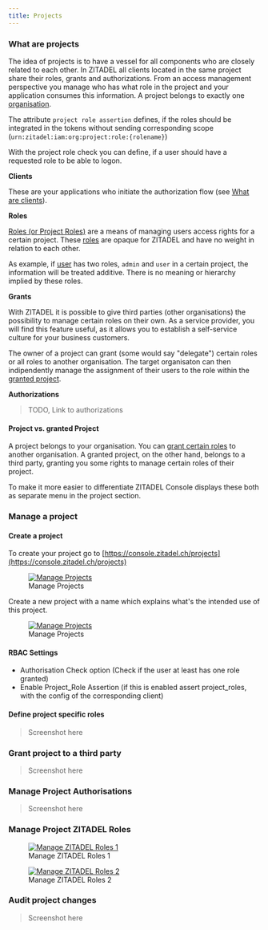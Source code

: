 ```yaml
---
title: Projects
---
```


### What are projects

The idea of projects is to have a vessel for all components who are closely related to each other.
In ZITADEL all clients located in the same project share their roles, grants and authorizations.
From an access management perspective you manage who has what role in the project and your application consumes this information. A project belongs to exactly one [organisation](administrate#Organisations).

The attribute `project role assertion` defines, if the roles should be integrated in the tokens without sending corresponding scope (`urn:zitadel:iam:org:project:role:{rolename}`)

With the project role check you can define, if a user should have a requested role to be able to logon.

**Clients**

These are your applications who initiate the authorization flow (see  [What are clients](administrate#What_are_clients)). 

**Roles**

[Roles (or Project Roles)](administrate#Roles) are a means of managing users access rights for a certain project. These [roles](administrate#Roles) are opaque for ZITADEL and have no weight in relation to each other. 

As example, if [user](administrate#Users) has two roles, `admin` and `user` in a certain project, the information will be treated additive. There is no meaning or hierarchy implied by these roles.

**Grants**

With ZITADEL it is possible to give third parties (other organisations) the possibility to manage certain roles on their own. As a service provider, you will find this feature useful, as it allows you to establish a self-service culture for your business customers.

The owner of a project can grant (some would say "delegate") certain roles or all roles to another organisation. The target organisaton can then indipendently manage the assignment of their users to  the role within the [granted project](administrate#Project_vs_granted_Project).

**Authorizations**

> TODO, Link to authorizations

#### Project vs. granted Project

A project belongs to your organisation. You can [grant certain roles](administrate#Grant_project_to_a_third_party) to another organisation. A granted project, on the other hand, belongs to a third party, granting you some rights to manage certain roles of their project. 

To make it more easier to differentiate ZITADEL Console displays these both as separate menu in the project section.

### Manage a project

#### Create a project

To create your project go to [https://console.zitadel.ch/projects](https://console.zitadel.ch/projects)

<div class="zitadel-gallery" itemscope itemtype="http://schema.org/ImageGallery">
    <figure itemprop="associatedMedia" itemscope itemtype="http://schema.org/ImageObject">
        <a href="img/console_projects_empty.png" itemprop="contentUrl" data-size="1920x1080">
            <img src="img/console_projects_empty.png" itemprop="thumbnail" alt="Manage Projects" />
        </a>
        <figcaption itemprop="caption description">Manage Projects</figcaption>
    </figure>
</div>

Create a new project with a name which explains what's the intended use of this project.

<div class="zitadel-gallery" itemscope itemtype="http://schema.org/ImageGallery">
    <figure itemprop="associatedMedia" itemscope itemtype="http://schema.org/ImageObject">
        <a href="img/console_projects_my_first_project.png" itemprop="contentUrl" data-size="1920x1080">
            <img src="img/console_projects_my_first_project.png" itemprop="thumbnail" alt="Manage Projects" />
        </a>
        <figcaption itemprop="caption description">Manage Projects</figcaption>
    </figure>
</div>

#### RBAC Settings

- Authorisation Check option (Check if the user at least has one role granted)
- Enable Project_Role Assertion (if this is enabled assert project_roles, with the config of the corresponding client)

#### Define project specific roles

> Screenshot here

### Grant project to a third party

> Screenshot here

### Manage Project Authorisations

> Screenshot here

### Manage Project ZITADEL Roles

<div class="zitadel-gallery" itemscope itemtype="http://schema.org/ImageGallery">
    <figure itemprop="associatedMedia" itemscope itemtype="http://schema.org/ImageObject">
        <a href="img/console_project_manage_roles_1.png" itemprop="contentUrl" data-size="1920x1080">
            <img src="img/console_project_manage_roles_1.png" itemprop="thumbnail" alt="Manage ZITADEL Roles 1" />
        </a>
        <figcaption itemprop="caption description">Manage ZITADEL Roles 1</figcaption>
    </figure>
    <figure itemprop="associatedMedia" itemscope itemtype="http://schema.org/ImageObject">
        <a href="img/console_project_manage_roles_2.png" itemprop="contentUrl" data-size="1920x1080">
            <img src="img/console_project_manage_roles_2.png" itemprop="thumbnail" alt="Manage ZITADEL Roles 2" />
        </a>
        <figcaption itemprop="caption description">Manage ZITADEL Roles 2</figcaption>
    </figure>
</div>

### Audit project changes

> Screenshot here
